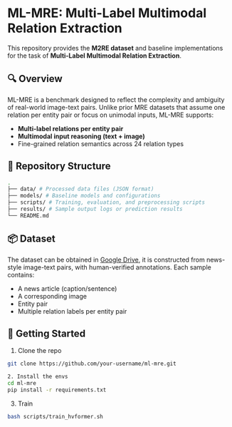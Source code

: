 # ML-MRE: Multi-Label Multimodal Relation Extraction

This repository provides the **M2RE dataset** and baseline implementations for the task of **Multi-Label Multimodal Relation Extraction**.

## 🔍 Overview

ML-MRE is a benchmark designed to reflect the complexity and ambiguity of real-world image-text pairs. Unlike prior MRE datasets that assume one relation per entity pair or focus on unimodal inputs, ML-MRE supports:
- **Multi-label relations per entity pair**
- **Multimodal input reasoning (text + image)**
- Fine-grained relation semantics across 24 relation types

## 📂 Repository Structure
```bash
.
├── data/ # Processed data files (JSON format)
├── models/ # Baseline models and configurations
├── scripts/ # Training, evaluation, and preprocessing scripts
├── results/ # Sample output logs or prediction results
└── README.md
```

## 📦 Dataset

The dataset can be obtained in [Google Drive](https://drive.google.com/drive/folders/1wgaydIUgMine0WWF4xxaWE-p_QqdTEBV?usp=sharing), it is constructed from news-style image-text pairs, with human-verified annotations. Each sample contains:
- A news article (caption/sentence)
- A corresponding image
- Entity pair
- Multiple relation labels per entity pair


## 🚀 Getting Started
1. Clone the repo
```bash
git clone https://github.com/your-username/ml-mre.git
```
```bash
2. Install the envs
cd ml-mre
pip install -r requirements.txt
```
3. Train
```bash
bash scripts/train_hvformer.sh
```


